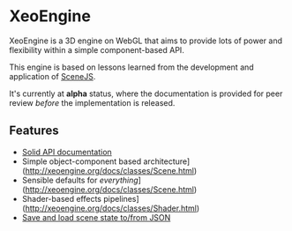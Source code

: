 # XeoEngine

XeoEngine is a 3D engine on WebGL that aims to provide lots of power and flexibility within a simple component-based API.

This engine is based on lessons learned from the development and application of [SceneJS](http://scenejs.org).

It's currently at **alpha** status, where the documentation is provided for peer review *before* the implementation is released.

## Features 

 - [Solid API documentation](http://xeoengine.org/docs/index.html)
 - Simple object-component based architecture](http://xeoengine.org/docs/classes/Scene.html)
 - Sensible defaults for *everything*](http://xeoengine.org/docs/classes/Scene.html)
 - Shader-based effects pipelines](http://xeoengine.org/docs/classes/Shader.html)
 - [Save and load scene state to/from JSON](http://xeoengine.org/docs/classes/Scene.html#savingAndLoadingJSON)
